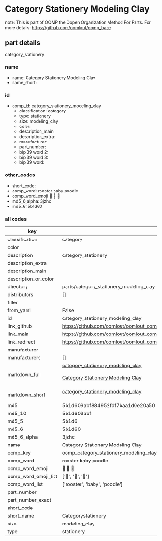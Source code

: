 # Category Stationery Modeling Clay  

note: This is part of OOMP the Oopen Organization Method For Parts. For more details: https://github.com/oomlout/oomp_base

##  part details
  



category_stationery



### name
* name: Category Stationery Modeling Clay
* name_short: 
### id
* oomp_id: category_stationery_modeling_clay
  * classification: category
  * type: stationery
  * size: modeling_clay
  * color: 
  * description_main: 
  * description_extra: 
  * manufacturer: 
  * part_number: 
  * bip 39 word 2: 
  * bip 39 word 3: 
  * bip 39 word: 

### other_codes
* short_code: 
* oomp_word: rooster baby poodle
* oomp_word_emoji :rooster: :baby: :poodle:
* md5_6_alpha: 3jzhc
* md5_6: 5b1d60









### all codes 
| key | value |  
| --- | --- |  
| classification | category |  
| color |  |  
| description | category_stationery |  
| description_extra |  |  
| description_main |  |  
| description_or_color |   |  
| directory | parts/category_stationery_modeling_clay |  
| distributors | [] |  
| filter |  |  
| from_yaml | False |  
| id | category_stationery_modeling_clay |  
| link_github | https://github.com/oomlout/oomlout_oomp_version_1_messy/tree/main/parts/category_stationery_modeling_clay |  
| link_main | https://github.com/oomlout/oomlout_oomp_version_1_messy/tree/main/parts/category_stationery_modeling_clay |  
| link_redirect | https://github.com/oomlout/oomlout_oomp_version_1_messy/tree/main/parts/category_stationery_modeling_clay |  
| manufacturer |  |  
| manufacturers | [] |  
| markdown_full | [category_stationery_modeling_clay](none)<br>[](none)<br>[Category Stationery Modeling Clay](none)<br><br> |  
| markdown_short | [category_stationery_modeling_clay](none)<br><br> |  
| md5 | 5b1d609abf884952fdf7baa1d0e20a50 |  
| md5_10 | 5b1d609abf |  
| md5_5 | 5b1d6 |  
| md5_6 | 5b1d60 |  
| md5_6_alpha | 3jzhc |  
| name | Category Stationery Modeling Clay |  
| oomp_key | oomp_category_stationery_modeling_clay |  
| oomp_word | rooster baby poodle |  
| oomp_word_emoji | :rooster: :baby: :poodle: |  
| oomp_word_emoji_list | [':rooster:', ':baby:', ':poodle:'] |  
| oomp_word_list | ['rooster', 'baby', 'poodle'] |  
| part_number |  |  
| part_number_exact |  |  
| short_code |  |  
| short_name | Categorystationery |  
| size | modeling_clay |  
| type | stationery |  
